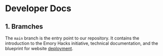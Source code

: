# Developer Docs

## 1. Bramches

The `main` branch is the entry point to our repository. It contains the introduction to the Emory Hacks initiative, technical documentation, and the blueprint for website [deployment](render.yaml).
